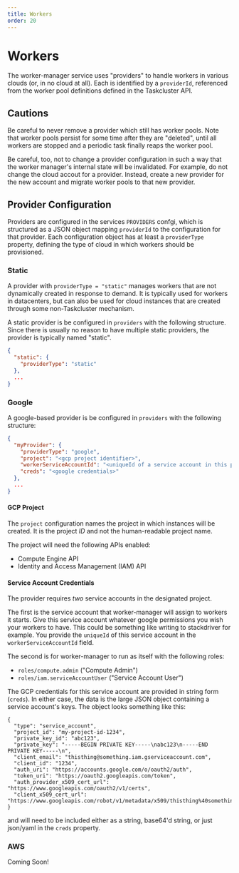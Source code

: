 ```yaml
---
title: Workers
order: 20
---
```


# Workers

The worker-manager service uses "providers" to handle workers in various clouds (or, in no cloud at all).
Each is identified by a `providerId`, referenced from the worker pool definitions defined in the Taskcluster API.

## Cautions

Be careful to never remove a provider which still has worker pools.
Note that worker pools persist for some time after they are "deleted", until all workers are stopped and a periodic task finally reaps the worker pool.

Be careful, too, not to change a provider configuration in such a way that the worker manager's internal state will be invalidated.
For example, do not change the cloud accout for a provider.
Instead, create a new provider for the new account and migrate worker pools to that new provider.

## Provider Configuration

Providers are configured in the services `PROVIDERS` confgi, which is structured as a JSON object mapping `providerId` to the configuration for that provider.
Each configuration object has at least a `providerType` property, defining the type of cloud in which workers should be provisioned.

### Static

A provider with `providerType = "static"` manages workers that are not dynamically created in response to demand.
It is typically used for workers in datacenters, but can also be used for cloud instances that are created through some non-Taskcluster mechanism.

A static provider is be configured in `providers` with the following structure.
Since there is usually no reason to have multiple static providers, the provider is typically named "static".

```json
{
  "static": {
    "providerType": "static"
  },
  ...
}
```


### Google

A google-based provider is be configured in `providers` with the following structure:

```json
{
  "myProvider": {
    "providerType": "google",
    "project": "<gcp project identifier>",
    "workerServiceAccountId": "<uniqueId of a service account in this project that workers will use>",
    "creds": "<google credentials>"
  },
  ...
}
```

#### GCP Project

The `project` configuration names the project in which instances will be created.
It is the project *ID* and not the human-readable project name.

The project will need the following APIs enabled:

* Compute Engine API
* Identity and Access Management (IAM) API

#### Service Account Credentials

The provider requires *two* service accounts in the designated project.

The first is the service account that worker-manager will assign to workers
it starts. Give this service account whatever google permissions you wish your
workers to have. This could be something like writing to stackdriver for example.
You provide the `uniqueId` of this service account in the `workerServiceAccountId` field.

The second is for worker-manager to run as itself with the following roles:

* `roles/compute.admin` ("Compute Admin")
* `roles/iam.serviceAccountUser` ("Service Account User")

The GCP credentials for this service account are provided in string form (`creds`).
In either case, the data is the large JSON object containing a service account's keys. The object looks something like this:

```
{
  "type": "service_account",
  "project_id": "my-project-id-1234",
  "private_key_id": "abc123",
  "private_key": "-----BEGIN PRIVATE KEY-----\nabc123\n-----END PRIVATE KEY-----\n",
  "client_email": "thisthing@something.iam.gserviceaccount.com",
  "client_id": "1234",
  "auth_uri": "https://accounts.google.com/o/oauth2/auth",
  "token_uri": "https://oauth2.googleapis.com/token",
  "auth_provider_x509_cert_url": "https://www.googleapis.com/oauth2/v1/certs",
  "client_x509_cert_url": "https://www.googleapis.com/robot/v1/metadata/x509/thisthing%40something.iam.gserviceaccount.com"
}
```
and will need to be included either as a string, base64'd string, or just json/yaml in the `creds` property.

### AWS

Coming Soon!
